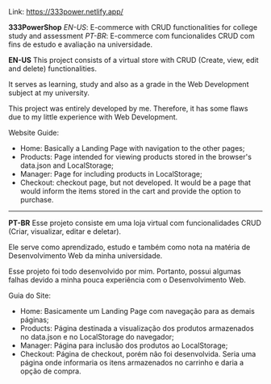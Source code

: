 Link: https://333power.netlify.app/

**333PowerShop**
*EN-US*: E-commerce with CRUD functionalities for college study and assessment 
*PT-BR*: E-commerce com funcionalides CRUD com fins de estudo e avaliação na universidade.

**EN-US** 
This project consists of a virtual store with CRUD (Create, view, edit and delete) functionalities.

It serves as learning, study and also as a grade in the Web Development subject at my university.

This project was entirely developed by me. Therefore, it has some flaws due to my little experience with Web Development.

Website Guide:

  - Home: Basically a Landing Page with navigation to the other pages;
  - Products: Page intended for viewing products stored in the browser's data.json and LocalStorage;
  - Manager: Page for including products in LocalStorage;
  - Checkout: checkout page, but not developed. It would be a page that would inform the items stored in the cart and provide the option to purchase.
------------------------------------------------------------------------------------------------------------------------------------------------------

**PT-BR**
Esse projeto consiste em uma loja virtual com funcionalidades CRUD (Criar, visualizar, editar e deletar).

Ele serve como aprendizado, estudo e também como nota na matéria de Desenvolvimento Web da minha universidade.

Esse projeto foi todo desenvolvido por mim. Portanto, possui algumas falhas devido a minha pouca experiência com o Desenvolvimento Web.

Guia do Site:
  
  - Home: Basicamente um Landing Page com navegação para as demais páginas;
  - Products: Página destinada a visualização dos produtos armazenados no data.json e no LocalStorage do navegador;
  - Manager: Página para inclusão dos produtos ao LocalStorage;
  - Checkout: Página de checkout, porém não foi desenvolvida. Seria uma página onde informaria os itens armazenados no carrinho e daria a opção de compra.
